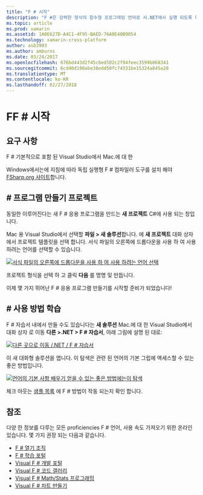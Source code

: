 ```yaml
---
title: "F # 시작"
description: "F #은 강력한 형식의 함수형 프로그래밍 언어로 서.NET에서 실행 되도록 디자인"
ms.topic: article
ms.prod: xamarin
ms.assetid: 1A0E627D-A4C1-4F95-BAED-76A0E40B9054
ms.technology: xamarin-cross-platform
author: asb3993
ms.author: amburns
ms.date: 03/24/2017
ms.openlocfilehash: 676bd443d2f45c6ed502c2f94feec3599b068341
ms.sourcegitcommit: 6cd40d190abe38edd50fc74331be15324a845a28
ms.translationtype: MT
ms.contentlocale: ko-KR
ms.lasthandoff: 02/27/2018
---
```

# <a name="getting-started-with-ff35"></a>FF &#35; 시작

## <a name="requirements"></a>요구 사항

F # 기본적으로 포함 된 Visual Studio에서 Mac.에 대 한

Windows에서는에 지침에 따라 독립 실행형 F # 컴파일러 도구를 설치 해야 [FSharp.org 사이트](http://fsharp.org/use/windows/)합니다.

## <a name="creating-an-f35-project"></a>&#35; 프로그램 만들기 프로젝트

동일한 이루어진다는 새 F # 응용 프로그램을 만드는 **새 프로젝트** C#에 사용 되는 창입니다.

Mac 용 Visual Studio에서 선택할 **파일 > 새 솔루션**합니다. 에 **새 프로젝트** 대화 상자에서 프로젝트 템플릿을 선택 합니다. 서식 파일의 오른쪽에 드롭다운을 사용 하 여 사용 하려는 언어를 선택할 수 있습니다.

 [ ![](overview-images/choosefsharp.png "서식 파일의 오른쪽에 드롭다운을 사용 하 여 사용 하려는 언어 선택")](overview-images/choosefsharp.png)

프로젝트 형식을 선택 하 고 클릭 **다음** 를 명명 및 만듭니다.


이제 몇 가지 뛰어난 F # 응용 프로그램 만들기를 시작할 준비가 되었습니다!

## <a name="learning-to-use-f35"></a>&#35; 사용 방법 학습

F # 자습서 내에서 만들 수도 있습니다는 **새 솔루션** Mac.에 대 한 Visual Studio에서 대화 상자 로 이동 **다른 >.NET > F # 자습서**, 아래 그림에 설명 된 대로:

 [ ![](overview-images/fsharptutorial.png "다른 곳으로 이동 /.NET / F # 자습서")](overview-images/fsharptutorial.png)

이 새 대화형 솔루션을 엽니다. 이 탐색은 관련 된 언어의 기본 그립에 액세스할 수 있는 좋은 방법입니다.

 [ ![](overview-images/newtutorial-sml.png "언어의 기본 사항 배우기 얻을 수 있는 좋은 방법에는이 탐색")](overview-images/newtutorial.png)

체크 아웃는 [샘플 목록](/guides/cross-platform/fsharp/samples/) 에 F # 방법이 작동 되는지 확인 합니다.

## <a name="references"></a>참조

다양 한 정보를 다루는 모든 proficiencies F # 언어, 사용 속도 가져오기 위한 온라인 있습니다. 몇 가지 권장 되는 다음과 같습니다.

-  [F # 열기 조직](http://fsharp.org)
-  [F # 학습 포털](http://tryfsharp.org)
-  [Visual F # 개발 포털](http://go.microsoft.com/fwlink/?LinkID=234174)
-  [Visual F # 코드 갤러리](http://go.microsoft.com/fwlink/?LinkID=124614)
-  [Visual F # Math/Stats 프로그래밍](http://go.microsoft.com/fwlink/?LinkId=235173)
-  [Visual F # 차트 만들기](http://go.microsoft.com/fwlink/?LinkId=235176)

